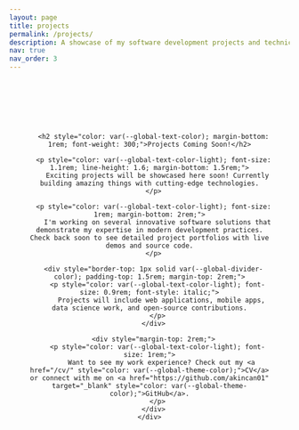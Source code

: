 ```yaml
---
layout: page
title: projects
permalink: /projects/
description: A showcase of my software development projects and technical work.
nav: true
nav_order: 3
---
```


<div class="projects">
  <div class="coming-soon-section" style="text-align: center; padding: 4rem 2rem; background-color: var(--global-bg-color); border-radius: 10px; margin: 2rem 0;">
    <div style="max-width: 600px; margin: 0 auto;">
      <i class="fa-solid fa-code" style="font-size: 3rem; color: var(--global-theme-color); margin-bottom: 1.5rem;"></i>
      
      <h2 style="color: var(--global-text-color); margin-bottom: 1rem; font-weight: 300;">Projects Coming Soon!</h2>
      
      <p style="color: var(--global-text-color-light); font-size: 1.1rem; line-height: 1.6; margin-bottom: 1.5rem;">
        Exciting projects will be showcased here soon! Currently building amazing things with cutting-edge technologies.
      </p>
      
      <p style="color: var(--global-text-color-light); font-size: 1rem; margin-bottom: 2rem;">
        I'm working on several innovative software solutions that demonstrate my expertise in modern development practices. Check back soon to see detailed project portfolios with live demos and source code.
      </p>
      
      <div style="border-top: 1px solid var(--global-divider-color); padding-top: 1.5rem; margin-top: 2rem;">
        <p style="color: var(--global-text-color-light); font-size: 0.9rem; font-style: italic;">
          Projects will include web applications, mobile apps, data science work, and open-source contributions.
        </p>
      </div>
      
      <div style="margin-top: 2rem;">
        <p style="color: var(--global-text-color-light); font-size: 1rem;">
          Want to see my work experience? Check out my <a href="/cv/" style="color: var(--global-theme-color);">CV</a> or connect with me on <a href="https://github.com/akincan01" target="_blank" style="color: var(--global-theme-color);">GitHub</a>.
        </p>
      </div>
    </div>
  </div>
</div>
